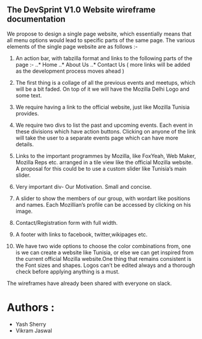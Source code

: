 ## The DevSprint V1.0 Website wireframe documentation

We propose to design a single page website, which essentially means that all menu options would lead to specific parts of the same page. The various elements of the single page website are as follows :-

1. An action bar, with tabzilla format and links to the following parts of the page :- 
..* Home
..* About Us
..* Contact Us ( more links will be added as the development process moves ahead )

2. The first thing is a collage of all the previous events and meetups, which will be a bit faded. On top of it we will have the Mozilla Delhi Logo and some text. 

3. We require having a link to the official website, just like Mozilla Tunisia provides. 

4.  We require two divs to list the past and upcoming events. Each event in these divisions which have action buttons. Clicking on anyone of the link will take the user to a separate events page which can have more details.

5. Links to the important programmes by Mozilla, like FoxYeah, Web Maker, Mozilla Reps etc. arranged in a tile view like the official Mozilla website. A proposal for this could be to use a custom slider like Tunisia’s main slider.

6. Very important div- Our Motivation. Small and concise.

7. A slider to show the members of our group, with wordart like positions and names. Each Mozillian’s profile can be accessed by clicking on his image.

8. Contact/Registration form with full width.

9. A footer with links to facebook, twitter,wikipages etc.

10. We have two wide options to choose the color combinations from, one is we can create a website like Tunisia, or else we can get inspired from the current official Mozilla website.One thing that remains consistent is the Font sizes and shapes. Logos can’t be edited always and a thorough check before applying anything is a must. 
 
The wireframes have already been shared with everyone on slack.

# Authors :

* Yash Sherry
* Vikram Jaswal



